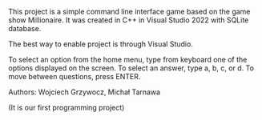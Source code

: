 This project is a simple command line interface game based on the game show Millionaire. It was created in C++ in Visual Studio 2022 with SQLite database.

The best way to enable project is through Visual Studio.

To select an option from the home menu, type from keyboard one of the options displayed on the screen. To select an answer, type a, b, c, or d. To move between questions, press ENTER.

Authors: Wojciech Grzywocz, Michał Tarnawa

(It is our first programming project)
